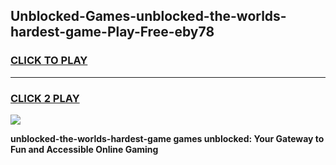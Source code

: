 
## Unblocked-Games-unblocked-the-worlds-hardest-game-Play-Free-eby78
<h3>
<a href="https://premium76.site?title=unblocked-the-worlds-hardest-game&ref=15A">CLICK TO PLAY</a></h3>
<hr>

<h3>
<a href="https://premium76.site?title=unblocked-the-worlds-hardest-game&ref=15A">CLICK 2 PLAY</a>
  
</h3>

<a href="https://premium76.site?title=unblocked-the-worlds-hardest-game&ref=15A"><img src="https://clearcache.store/games.png"></a>


**unblocked-the-worlds-hardest-game games unblocked: Your Gateway to Fun and Accessible Online Gaming**
